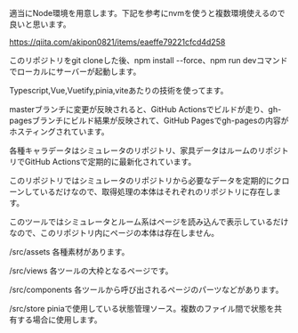 適当にNode環境を用意します。下記を参考にnvmを使うと複数環境使えるので良いと思います。

https://qiita.com/akipon0821/items/eaeffe79221cfcd4d258

このリポジトリをgit cloneした後、npm install --force、npm run devコマンドでローカルにサーバーが起動します。

Typescript,Vue,Vuetify,pinia,viteあたりの技術を使ってます。

masterブランチに変更が反映されると、GitHub Actionsでビルドが走り、gh-pagesブランチにビルド結果が反映されて、GitHub Pagesでgh-pagesの内容がホスティングされています。

各種キャラデータはシミュレータのリポジトリ、家具データはルームのリポジトリでGitHub Actionsで定期的に最新化されています。

このリポジトリではシミュレータのリポジトリから必要なデータを定期的にクローンしているだけなので、取得処理の本体はそれぞれのリポジトリに存在します。

このツールではシミュレータとルーム系はページを読み込んで表示しているだけなので、このリポジトリ内にページの本体は存在しません。

/src/assets 各種素材があります。

/src/views 各ツールの大枠となるページです。

/src/components 各ツールから呼び出されるページのパーツなどがあります。

/src/store piniaで使用している状態管理ソース。複数のファイル間で状態を共有する場合に使用します。
